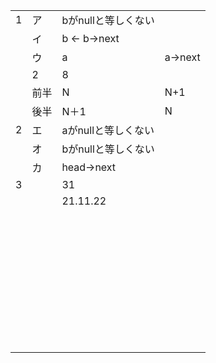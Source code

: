 |      |      |                     |         |
| ---- | ---- | ------------------- | ------- |
| 1    | ア   | bがnullと等しくない |         |
|      | イ   | b <- b->next        |         |
|      | ウ   | a                   | a->next |
|      | 2    | 8                   |         |
|      | 前半 | N                   | N+1     |
|      | 後半 | N＋1                | N       |
| 2    | エ   | aがnullと等しくない |         |
|      | オ   | bがnullと等しくない |         |
|      | カ   | head->next          |         |
| 3    |      | 31                  |         |
|      |      | 21.11.22            |         |
|      |      |                     |         |
|      |      |                     |         |
|      |      |                     |         |
|      |      |                     |         |
|      |      |                     |         |
|      |      |                     |         |
|      |      |                     |         |
|      |      |                     |         |
|      |      |                     |         |
|      |      |                     |         |
|      |      |                     |         |
|      |      |                     |         |
|      |      |                     |         |
|      |      |                     |         |
|      |      |                     |         |
|      |      |                     |         |
|      |      |                     |         |
|      |      |                     |         |
|      |      |                     |         |
|      |      |                     |         |
|      |      |                     |         |
|      |      |                     |         |
|      |      |                     |         |
|      |      |                     |         |
|      |      |                     |         |
|      |      |                     |         |
|      |      |                     |         |
|      |      |                     |         |
|      |      |                     |         |
|      |      |                     |         |
|      |      |                     |         |
|      |      |                     |         |
|      |      |                     |         |
|      |      |                     |         |
|      |      |                     |         |
|      |      |                     |         |
|      |      |                     |         |
|      |      |                     |         |
